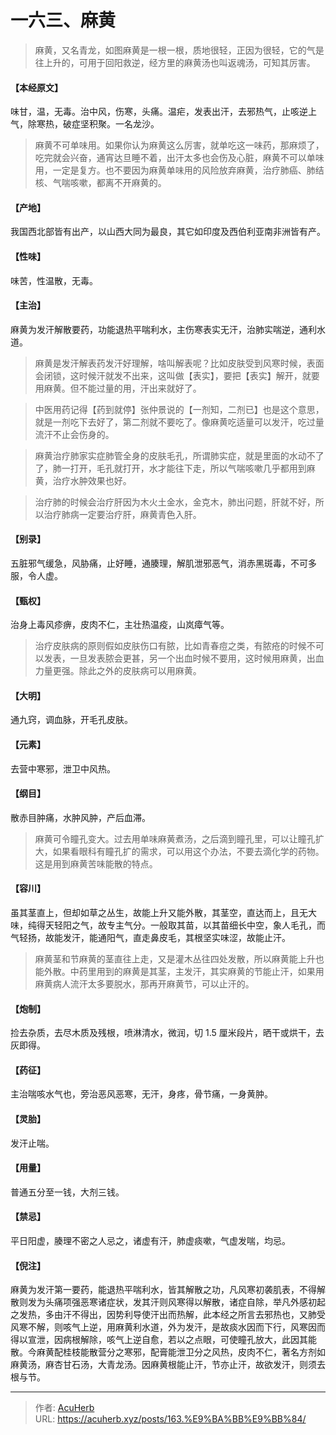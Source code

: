 # 一六三、麻黄


> 麻黄，又名青龙，如图麻黄是一根一根，质地很轻，正因为很轻，它的气是往上升的，可用于回阳救逆，经方里的麻黄汤也叫返魂汤，可知其厉害。

#### 【本经原文】
味甘，温，无毒。治中风，伤寒，头痛。温疟，发表出汗，去邪热气，止咳逆上气，除寒热，破症坚积聚。一名龙沙。

> 麻黄不可单味用。如果你认为麻黄这么厉害，就单吃这一味药，那麻烦了，吃完就会兴奋，通宵达旦睡不着，出汗太多也会伤及心脏，麻黄不可以单味用，一定是复方。也不要因为麻黄单味用的风险放弃麻黄，治疗肺癌、肺结核、气喘咳嗽，都离不开麻黄的。

#### 【产地】
我国西北部皆有出产，以山西大同为最良，其它如印度及西伯利亚南非洲皆有产。
#### 【性味】
味苦，性温散，无毒。
#### 【主治】
麻黄为发汗解散要药，功能退热平喘利水，主伤寒表实无汗，治肺实喘逆，通利水道。

> 麻黄是发汗解表药发汗好理解，啥叫解表呢？比如皮肤受到风寒时候，表面会闭锁，这时候汗就发不出来，这叫做【表实】，要把【表实】解开，就要用麻黄。但不能过量的用，汗出来就好了。

> 中医用药记得【药到就停】张仲景说的【一剂知，二剂已】也是这个意思，就是一剂吃下去好了，第二剂就不要吃了。像麻黄吃适量可以发汗，吃过量流汗不止会伤身的。

> 麻黄治疗肺家实症肺管全身的皮肤毛孔，所谓肺实症，就是里面的水动不了了，肺一打开，毛孔就打开，水才能往下走，所以气喘咳嗽几乎都用到麻黄，治疗水肿效果也好。

> 治疗肺的时候会治疗肝因为木火土金水，金克木，肺出问题，肝就不好，所以治疗肺病一定要治疗肝，麻黄青色入肝。

#### 【别录】
五脏邪气缓急，风胁痛，止好睡，通腠理，解肌泄邪恶气，消赤黑斑毒，不可多服，令人虚。
#### 【甄权】
治身上毒风疹痹，皮肉不仁，主壮热温疫，山岚瘴气等。

> 治疗皮肤病的原则假如皮肤伤口有脓，比如青春痘之类，有脓疮的时候不可以发表，一旦发表脓会更甚，另一个出血时候不要用，这时候用麻黄，出血力量更强。除此之外的皮肤病可以用麻黄。

#### 【大明】
通九窍，调血脉，开毛孔皮肤。
#### 【元素】
去营中寒邪，泄卫中风热。
#### 【纲目】
散赤目肿痛，水肿风肿，产后血滞。

> 麻黄可令瞳孔变大。过去用单味麻黄煮汤，之后滴到瞳孔里，可以让瞳孔扩大，如果看眼科有瞳孔扩的需求，可以用这个办法，不要去滴化学的药物。这是用到麻黄苦味能散的特点。

#### 【容川】
虽其茎直上，但却如草之丛生，故能上升又能外散，其茎空，直达而上，且无大味，纯得天轻阳之气，故专主气分。一般取其苗，以其苗细长中空，象人毛孔，而气轻扬，故能发汗，能通阳气，直走鼻皮毛，其根坚实味涩，故能止汗。

> 麻黄茎和节麻黄的茎直往上走，又是灌木丛往四处发散，所以麻黄能上升也能外散。中药里用到的麻黄是其茎，主发汗，其实麻黄的节能止汗，如果用麻黄病人流汗太多要脱水，那再开麻黄节，可以止汗的。

#### 【炮制】
捡去杂质，去尽木质及残根，喷淋清水，微润，切 1.5 厘米段片，晒干或烘干，去灰即得。
#### 【药征】
主治喘咳水气也，旁治恶风恶寒，无汗，身疼，骨节痛，一身黄肿。
#### 【灵胎】
发汗止喘。
#### 【用量】
普通五分至一钱，大剂三钱。
#### 【禁忌】
平日阳虚，腠理不密之人忌之，诸虚有汗，肺虚痰嗽，气虚发喘，均忌。
#### 【倪注】
麻黄为发汗第一要药，能退热平喘利水，皆其解散之功，凡风寒初袭肌表，不得解散则发为头痛项强恶寒诸症状，发其汗则风寒得以解散，诸症自除，举凡外感初起之发热，多由汗不得出，因势利导使汗出而热解，此本经之所言去邪热也，又肺受风寒不解，则咳气上逆，用麻黄利水道，外为发汗，是故痰水因而下行，风寒因而得以宣泄，因病根解除，咳气上逆自愈，若以之点眼，可使瞳孔放大，此因其能散。今麻黄配桂枝能散营分之寒邪，配膏能泄卫分之风热，皮肉不仁，著名方剂如麻黄汤，麻杏甘石汤，大青龙汤。因麻黄根能止汗，节亦止汗，故欲发汗，则须去根与节。

---

> 作者: [AcuHerb](https://acuherb.xyz)  
> URL: https://acuherb.xyz/posts/163.%E9%BA%BB%E9%BB%84/  

